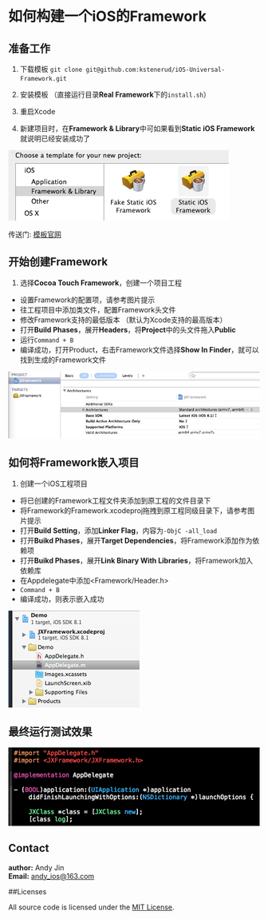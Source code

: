 # 如何构建一个iOS的Framework

## 准备工作

1. 下载模板 `git clone git@github.com:kstenerud/iOS-Universal-Framework.git`

2. 安装模板 （直接运行目录**Real Framework**下的`install.sh`）

3. 重启Xcode

4. 新建项目时，在**Framework & Library**中可如果看到**Static iOS Framework**就说明已经安装成功了

![选择项目模板界面](resource/choose_project.png)

传送门: [模板官网](https://github.com/kstenerud/iOS-Universal-Framework) 

## 开始创建Framework

1. 选择**Cocoa Touch Framework**，创建一个项目工程
*  设置Framework的配置项，请参考图片提示
*  往工程项目中添加类文件，配置Framework头文件
*  修改Framework支持的最低版本 （默认为Xcode支持的最高版本）
*  打开**Build Phases**，展开**Headers**，将**Project**中的头文件拖入**Public**
*  运行`Command + B`
*  编译成功，打开Product，右击Framework文件选择**Show In Finder**，就可以找到生成的Framework文件

![配置Framework](resource/set_config.png)

## 如何将Framework嵌入项目

1. 创建一个iOS工程项目
*  将已创建的Framework工程文件夹添加到原工程的文件目录下
*  将Framework的Framework.xcodeproj拖拽到原工程同级目录下，请参考图片提示
*  打开**Build Setting**，添加**Linker Flag**，内容为`-ObjC -all_load`
*  打开**Buikd Phases**，展开**Target Dependencies**，将Framework添加作为依赖项
*  打开**Buikd Phases**，展开**Link Binary With Libraries**，将Framework加入依赖库
*  在Appdelegate中添加<Framework/Header.h>
*  `Command + B`
*  编译成功，则表示嵌入成功

![拖拽提示](resource/add_framework.png)

## 最终运行测试效果

![最终运行效果](resource/project_run.png)

## Contact

**author:** Andy Jin  
**Email:** andy_ios@163.com

##Licenses

All source code is licensed under the [MIT License](https://github.com/andy0323/Framework-practice/blob/master/LICENSE).